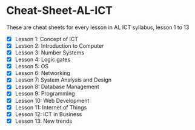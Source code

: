 # Cheat-Sheet-AL-ICT
These are cheat sheets for every lesson in AL ICT syllabus, lesson 1 to 13

* [x] Lesson 1: Concept of ICT
* [x] Lesson 2: Introduction to Computer
* [x] Lesson 3: Number Systems
* [x] Lesson 4: Logic gates
* [x] Lesson 5: OS
* [x] Lesson 6: Networking
* [x] Lesson 7: System Analysis and Design
* [x] Lesson 8: Database Management
* [x] Lesson 9: Programming
* [x] Lesson 10: Web Development 
* [x] Lesson 11: Internet of Things
* [x] Lesson 12: ICT in Business
* [x] Lesson 13: New trends
